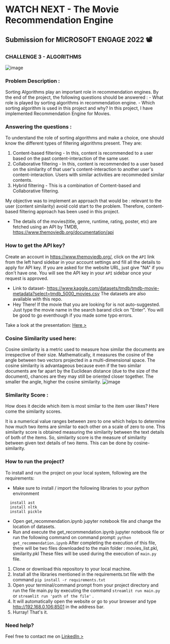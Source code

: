 # WATCH NEXT - The Movie Recommendation Engine

## Submission for MICROSOFT ENGAGE 2022 📽️

### CHALLENGE 3 - ALGORITHMS

![image](https://user-images.githubusercontent.com/105620882/170768838-423be01c-976f-425b-8189-dd1fe0c052dd.png)

### Problem Description :

Sorting Algorithms play an important role in recommendation engines. By the end of the project, the following questions should be answered : - What role is played by sorting algorithms in recommendation engine. - Which sorting algorithm is used in this project and why?
In this project, I have implemented Recommendation Engine for Movies.

### Answering the questions :

To understand the role of sorting algorithms and make a choice, one should know the different types of filtering algorithms present. They are:

1. Content-based filtering - In this, content is recommended to a user based on the past content-interaction of the same user.
2. Collaborative filtering - In this, content is recommended to a user based on the similarity of that user's content-interaction to another user's content-interaction. Users with similar activities are recommeded similar contents.
3. Hybrid filtering - This is a combination of Content-based and Collaborative filtering.

My objective was to implement an approach that would be :
relevant to the user (content similarity) avoid cold start to the problem. Therefore, content-based filtering approach has been used in this project.


* The details of the movies(title, genre, runtime, rating, poster, etc) are fetched using an API by TMDB, https://www.themoviedb.org/documentation/api 
### How to get the API key?
Create an account in https://www.themoviedb.org/, click on the ```API``` link from the left hand sidebar in your account settings and fill all the details to apply for API key. If you are asked for the website URL, just give "NA" if you don't have one. You will see the API key in your ```API``` sidebar once your request is approved.
* Link to dataset- https://www.kaggle.com/datasets/tmdb/tmdb-movie-metadata?select=tmdb_5000_movies.csv 
  The datasets are also available with this repo.
* Hey There! If the movie that you are looking for is not auto-suggested. Just type the movie name in the search barand click on "Enter". You will be good to go eventhough if you made some typo errors.


Take a look at the presentation: [Here >](https://drive.google.com/file/d/1NQpJCgtzTNenonXvP0acgf9My9WykLgv/view?usp=sharing) 


### Cosine Similarity used here:
Cosine similarity is a metric used to measure how similar the documents are irrespective of their size. Mathematically, it measures the cosine of the angle between two vectors projected in a multi-dimensional space. The cosine similarity is advantageous because even if the two similar documents are far apart by the Euclidean distance (due to the size of the document), chances are they may still be oriented closer together. The smaller the angle, higher the cosine similarity.
![image](https://user-images.githubusercontent.com/105620882/170857678-8d727bd0-876e-44cf-a7ff-5fa913750c58.png)

### Similarity Score :
How does it decide which item is most similar to the item user likes? Here come the similarity scores.

It is a numerical value ranges between zero to one which helps to determine how much two items are similar to each other on a scale of zero to one. This similarity score is obtained measuring the similarity between the text details of both of the items. So, similarity score is the measure of similarity between given text details of two items. This can be done by cosine-similarity.


### How to run the project?

To install and run the project on your local system, following are the requirements:

* Make sure to install / import the following libraries to your python environment
```
  install ast
  install nltk
  install pickle
```
* Open get_recommendation.ipynb jupyter notebook file and change the location of datasets.
* Run and execute the get_recommendation.ipynb jupyter notebook file or run the following command on command prompt:
    ```python get_recommendation.ipynb```
After completing the execution of this file, there will be two files downloaded to the main folder : movies_list.pkl, similarity.pkl
These files will be used during the execution of ``main.py`` file.

1. Clone or download this repository to your local machine.
2. Install all the libraries mentioned in the requirements.txt file with the command ```pip install -r requirements.txt```
3. Open your terminal/command prompt from your project directory and run the file main.py by executing the command ```streamlit run main.py``` or ```streamlit run 'path of the file'``` .
4. It will automatically open the website or go to your browser and type http://192.168.0.106:8501 in the address bar.
5. Hurray! That's it.


### Need help?
Feel free to contact me on [LinkedIn >](https://www.linkedin.com/in/vartika-kulshreshtha-659157218/)

